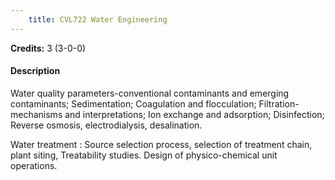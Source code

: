 ```yaml
---
    title: CVL722 Water Engineering
---
```

**Credits:** 3 (3-0-0)



#### Description 
Water quality parameters-conventional contaminants and emerging contaminants; Sedimentation; Coagulation and flocculation; Filtration- mechanisms and interpretations; Ion exchange and adsorption; Disinfection; Reverse osmosis, electrodialysis, desalination.

Water treatment : Source selection process, selection of treatment chain, plant siting, Treatability studies. Design of physico-chemical unit operations.